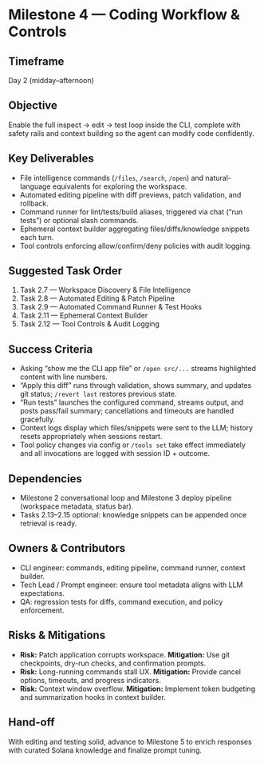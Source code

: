# Milestone 4 — Coding Workflow & Controls

## Timeframe
Day 2 (midday–afternoon)

## Objective
Enable the full inspect → edit → test loop inside the CLI, complete with safety rails and context building so the agent can modify code confidently.

## Key Deliverables
- File intelligence commands (`/files`, `/search`, `/open`) and natural-language equivalents for exploring the workspace.
- Automated editing pipeline with diff previews, patch validation, and rollback.
- Command runner for lint/tests/build aliases, triggered via chat (“run tests”) or optional slash commands.
- Ephemeral context builder aggregating files/diffs/knowledge snippets each turn.
- Tool controls enforcing allow/confirm/deny policies with audit logging.

## Suggested Task Order
1. Task 2.7 — Workspace Discovery & File Intelligence
2. Task 2.8 — Automated Editing & Patch Pipeline
3. Task 2.9 — Automated Command Runner & Test Hooks
4. Task 2.11 — Ephemeral Context Builder
5. Task 2.12 — Tool Controls & Audit Logging

## Success Criteria
- Asking “show me the CLI app file” or `/open src/...` streams highlighted content with line numbers.
- “Apply this diff” runs through validation, shows summary, and updates git status; `/revert last` restores previous state.
- “Run tests” launches the configured command, streams output, and posts pass/fail summary; cancellations and timeouts are handled gracefully.
- Context logs display which files/snippets were sent to the LLM; history resets appropriately when sessions restart.
- Tool policy changes via config or `/tools set` take effect immediately and all invocations are logged with session ID + outcome.

## Dependencies
- Milestone 2 conversational loop and Milestone 3 deploy pipeline (workspace metadata, status bar).
- Tasks 2.13–2.15 optional: knowledge snippets can be appended once retrieval is ready.

## Owners & Contributors
- CLI engineer: commands, editing pipeline, command runner, context builder.
- Tech Lead / Prompt engineer: ensure tool metadata aligns with LLM expectations.
- QA: regression tests for diffs, command execution, and policy enforcement.

## Risks & Mitigations
- **Risk:** Patch application corrupts workspace. **Mitigation:** Use git checkpoints, dry-run checks, and confirmation prompts.
- **Risk:** Long-running commands stall UX. **Mitigation:** Provide cancel options, timeouts, and progress indicators.
- **Risk:** Context window overflow. **Mitigation:** Implement token budgeting and summarization hooks in context builder.

## Hand-off
With editing and testing solid, advance to Milestone 5 to enrich responses with curated Solana knowledge and finalize prompt tuning.
